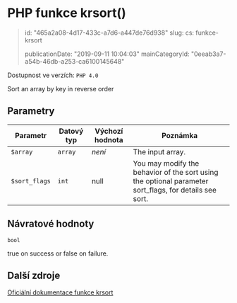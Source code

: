 PHP funkce krsort()
===================

> id: "465a2a08-4d17-433c-a7d6-a447de76d938"
> slug:
> 	cs: funkce-krsort
>
> publicationDate: "2019-09-11 10:04:03"
> mainCategoryId: "0eeab3a7-a54b-46db-a253-ca6100145648"

Dostupnost ve verzích: `PHP 4.0`

Sort an array by key in reverse order


Parametry
--------------

| Parametr | Datový typ | Výchozí hodnota | Poznámka |
|-----|-----|-----|-----|
| `$array` | `array` | *není* | The input array. |
| `$sort_flags` | `int` | null | You may modify the behavior of the sort using the optional parameter sort_flags, for details see sort. |


Návratové hodnoty
----------------

`bool`

true on success or false on failure.

Další zdroje
------------

[Oficiální dokumentace funkce krsort](https://www.php.net/manual/en/function.krsort.php)
